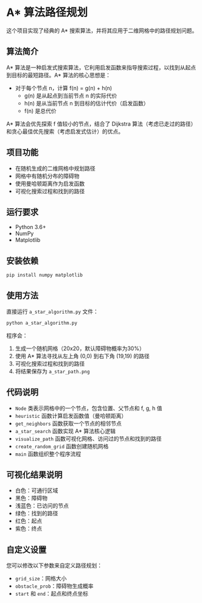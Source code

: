 # A* 算法路径规划

这个项目实现了经典的 A* 搜索算法，并将其应用于二维网格中的路径规划问题。

## 算法简介

A* 算法是一种启发式搜索算法，它利用启发函数来指导搜索过程，以找到从起点到目标的最短路径。A* 算法的核心思想是：

- 对于每个节点 n，计算 f(n) = g(n) + h(n)
  - g(n) 是从起点到当前节点 n 的实际代价
  - h(n) 是从当前节点 n 到目标的估计代价（启发函数）
  - f(n) 是总代价

A* 算法会优先探索 f 值较小的节点，结合了 Dijkstra 算法（考虑已走过的路径）和贪心最佳优先搜索（考虑启发式估计）的优点。

## 项目功能

- 在随机生成的二维网格中规划路径
- 网格中有随机分布的障碍物
- 使用曼哈顿距离作为启发函数
- 可视化搜索过程和找到的路径

## 运行要求

- Python 3.6+
- NumPy
- Matplotlib

## 安装依赖

```bash
pip install numpy matplotlib
```

## 使用方法

直接运行 `a_star_algorithm.py` 文件：

```bash
python a_star_algorithm.py
```

程序会：
1. 生成一个随机网格（20x20，默认障碍物概率为30%）
2. 使用 A* 算法寻找从左上角 (0,0) 到右下角 (19,19) 的路径
3. 可视化搜索过程和找到的路径
4. 将结果保存为 `a_star_path.png`

## 代码说明

- `Node` 类表示网格中的一个节点，包含位置、父节点和 f, g, h 值
- `heuristic` 函数计算启发函数值（曼哈顿距离）
- `get_neighbors` 函数获取一个节点的相邻节点
- `a_star_search` 函数实现 A* 算法核心逻辑
- `visualize_path` 函数可视化网格、访问过的节点和找到的路径
- `create_random_grid` 函数创建随机网格
- `main` 函数组织整个程序流程

## 可视化结果说明

- 白色：可通行区域
- 黑色：障碍物
- 浅蓝色：已访问的节点
- 绿色：找到的路径
- 红色：起点
- 紫色：终点

## 自定义设置

您可以修改以下参数来自定义路径规划：

- `grid_size`：网格大小
- `obstacle_prob`：障碍物生成概率
- `start` 和 `end`：起点和终点坐标
